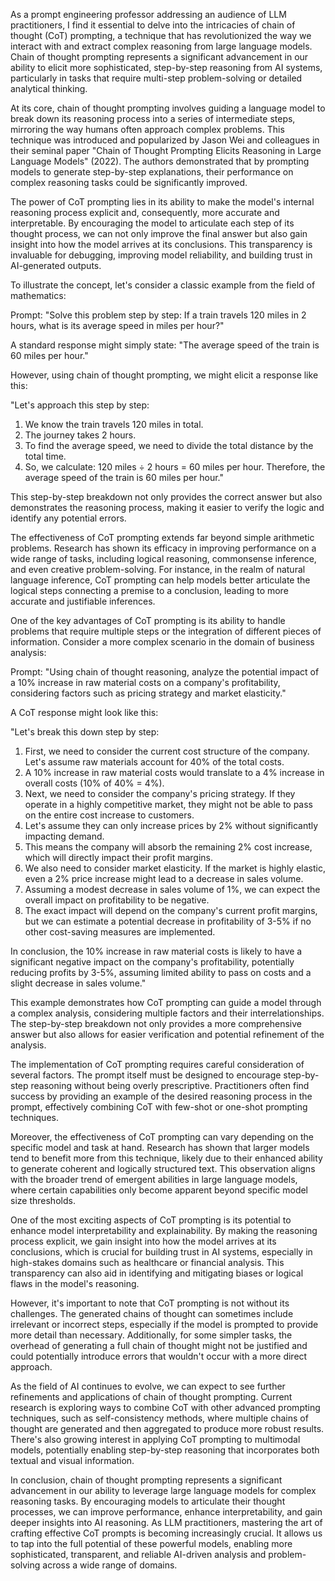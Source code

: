 As a prompt engineering professor addressing an audience of LLM practitioners, I find it essential to delve into the intricacies of chain of thought (CoT) prompting, a technique that has revolutionized the way we interact with and extract complex reasoning from large language models. Chain of thought prompting represents a significant advancement in our ability to elicit more sophisticated, step-by-step reasoning from AI systems, particularly in tasks that require multi-step problem-solving or detailed analytical thinking.

At its core, chain of thought prompting involves guiding a language model to break down its reasoning process into a series of intermediate steps, mirroring the way humans often approach complex problems. This technique was introduced and popularized by Jason Wei and colleagues in their seminal paper "Chain of Thought Prompting Elicits Reasoning in Large Language Models" (2022). The authors demonstrated that by prompting models to generate step-by-step explanations, their performance on complex reasoning tasks could be significantly improved.

The power of CoT prompting lies in its ability to make the model's internal reasoning process explicit and, consequently, more accurate and interpretable. By encouraging the model to articulate each step of its thought process, we can not only improve the final answer but also gain insight into how the model arrives at its conclusions. This transparency is invaluable for debugging, improving model reliability, and building trust in AI-generated outputs.

To illustrate the concept, let's consider a classic example from the field of mathematics:

Prompt: "Solve this problem step by step: If a train travels 120 miles in 2 hours, what is its average speed in miles per hour?"

A standard response might simply state:
"The average speed of the train is 60 miles per hour."

However, using chain of thought prompting, we might elicit a response like this:

"Let's approach this step by step:

1. We know the train travels 120 miles in total.
2. The journey takes 2 hours.
3. To find the average speed, we need to divide the total distance by the total time.
4. So, we calculate: 120 miles ÷ 2 hours = 60 miles per hour.
   Therefore, the average speed of the train is 60 miles per hour."

This step-by-step breakdown not only provides the correct answer but also demonstrates the reasoning process, making it easier to verify the logic and identify any potential errors.

The effectiveness of CoT prompting extends far beyond simple arithmetic problems. Research has shown its efficacy in improving performance on a wide range of tasks, including logical reasoning, commonsense inference, and even creative problem-solving. For instance, in the realm of natural language inference, CoT prompting can help models better articulate the logical steps connecting a premise to a conclusion, leading to more accurate and justifiable inferences.

One of the key advantages of CoT prompting is its ability to handle problems that require multiple steps or the integration of different pieces of information. Consider a more complex scenario in the domain of business analysis:

Prompt: "Using chain of thought reasoning, analyze the potential impact of a 10% increase in raw material costs on a company's profitability, considering factors such as pricing strategy and market elasticity."

A CoT response might look like this:

"Let's break this down step by step:

1. First, we need to consider the current cost structure of the company. Let's assume raw materials account for 40% of the total costs.
2. A 10% increase in raw material costs would translate to a 4% increase in overall costs (10% of 40% = 4%).
3. Next, we need to consider the company's pricing strategy. If they operate in a highly competitive market, they might not be able to pass on the entire cost increase to customers.
4. Let's assume they can only increase prices by 2% without significantly impacting demand.
5. This means the company will absorb the remaining 2% cost increase, which will directly impact their profit margins.
6. We also need to consider market elasticity. If the market is highly elastic, even a 2% price increase might lead to a decrease in sales volume.
7. Assuming a modest decrease in sales volume of 1%, we can expect the overall impact on profitability to be negative.
8. The exact impact will depend on the company's current profit margins, but we can estimate a potential decrease in profitability of 3-5% if no other cost-saving measures are implemented.

In conclusion, the 10% increase in raw material costs is likely to have a significant negative impact on the company's profitability, potentially reducing profits by 3-5%, assuming limited ability to pass on costs and a slight decrease in sales volume."

This example demonstrates how CoT prompting can guide a model through a complex analysis, considering multiple factors and their interrelationships. The step-by-step breakdown not only provides a more comprehensive answer but also allows for easier verification and potential refinement of the analysis.

The implementation of CoT prompting requires careful consideration of several factors. The prompt itself must be designed to encourage step-by-step reasoning without being overly prescriptive. Practitioners often find success by providing an example of the desired reasoning process in the prompt, effectively combining CoT with few-shot or one-shot prompting techniques.

Moreover, the effectiveness of CoT prompting can vary depending on the specific model and task at hand. Research has shown that larger models tend to benefit more from this technique, likely due to their enhanced ability to generate coherent and logically structured text. This observation aligns with the broader trend of emergent abilities in large language models, where certain capabilities only become apparent beyond specific model size thresholds.

One of the most exciting aspects of CoT prompting is its potential to enhance model interpretability and explainability. By making the reasoning process explicit, we gain insight into how the model arrives at its conclusions, which is crucial for building trust in AI systems, especially in high-stakes domains such as healthcare or financial analysis. This transparency can also aid in identifying and mitigating biases or logical flaws in the model's reasoning.

However, it's important to note that CoT prompting is not without its challenges. The generated chains of thought can sometimes include irrelevant or incorrect steps, especially if the model is prompted to provide more detail than necessary. Additionally, for some simpler tasks, the overhead of generating a full chain of thought might not be justified and could potentially introduce errors that wouldn't occur with a more direct approach.

As the field of AI continues to evolve, we can expect to see further refinements and applications of chain of thought prompting. Current research is exploring ways to combine CoT with other advanced prompting techniques, such as self-consistency methods, where multiple chains of thought are generated and then aggregated to produce more robust results. There's also growing interest in applying CoT prompting to multimodal models, potentially enabling step-by-step reasoning that incorporates both textual and visual information.

In conclusion, chain of thought prompting represents a significant advancement in our ability to leverage large language models for complex reasoning tasks. By encouraging models to articulate their thought processes, we can improve performance, enhance interpretability, and gain deeper insights into AI reasoning. As LLM practitioners, mastering the art of crafting effective CoT prompts is becoming increasingly crucial. It allows us to tap into the full potential of these powerful models, enabling more sophisticated, transparent, and reliable AI-driven analysis and problem-solving across a wide range of domains.
